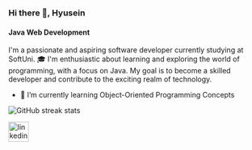 ### Hi there 👋, Hyusein
#### Java Web Development

I'm a passionate and aspiring software developer currently studying at SoftUni. 🎓 I'm enthusiastic about learning and exploring the world of programming, with a focus on Java. My goal is to become a skilled developer and contribute to the exciting realm of technology.

- 🌱 I’m currently learning Object-Oriented Programming Concepts 

![GitHub streak stats](https://streak-stats.demolab.com/?user=hiuseinlesho)  

[<img src='https://cdn.jsdelivr.net/npm/simple-icons@3.0.1/icons/linkedin.svg' alt='linkedin' height='40'>](https://www.linkedin.com/in/hiusein-lesho-944640291/)  

